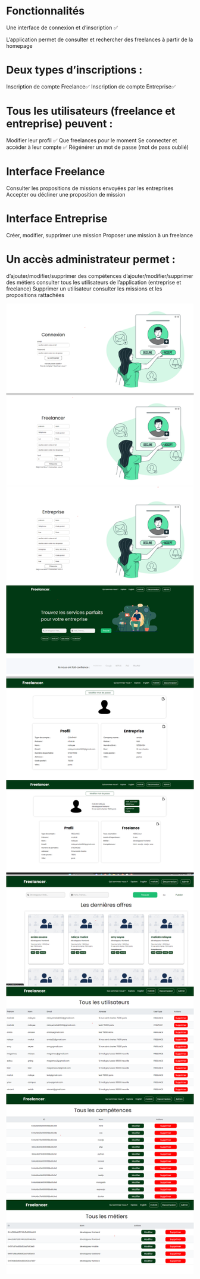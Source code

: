 # Fonctionnalités

Une interface de connexion et d’inscription ✅

L’application permet de consulter et rechercher des freelances à partir de la homepage

# Deux types d’inscriptions :

Inscription de compte Freelance✅
Inscription de compte Entreprise✅

# Tous les utilisateurs (freelance et entreprise) peuvent :

Modifier leur profil ✅ Que freelances pour le moment
Se connecter et accéder à leur compte ✅
Régénérer un mot de passe (mot de pass oublié)

# Interface Freelance

Consulter les propositions de missions envoyées par les entreprises
Accepter ou décliner une proposition de mission

# Interface Entreprise

Créer, modifier, supprimer une mission
Proposer une mission à un freelance

# Un accès administrateur permet :

d’ajouter/modifier/supprimer des compétences
d’ajouter/modifier/supprimer des métiers
consulter tous les utilisateurs de l’application (entreprise et freelance)
Supprimer un utilisateur
consulter les missions et les propositions rattachées

![alt text](./front/public/img/login.png 'Login')
![alt text](./front/public/img/freelancer.png)
![alt text](./front/public/img/entreprise.png 'Entreprise')
![alt text](./front/public/img/homepage.png 'Homepage')
![alt text](./front/public/img/profilEntreprise.png 'Profil Entreprise')
![alt text](./front/public/img/profilFreelance.png 'Profil Freelance')
![alt text](./front/public/img/freelances.png 'Freelance')
![alt text](./front/public/img/users.png 'Users')
![alt text](./front/public/img/skills.png 'Skills')
![alt text](./front/public/img/activities.png 'Activities')
